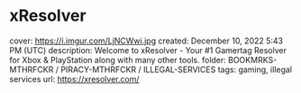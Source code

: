 # xResolver

cover: https://i.imgur.com/LjNCWwi.jpg
created: December 10, 2022 5:43 PM (UTC)
description: Welcome to xResolver - Your #1 Gamertag Resolver for Xbox & PlayStation along with many other tools.
folder: BOOKMRKS-MTHRFCKR / PIRACY-MTHRFCKR / ILLEGAL-SERVICES
tags: gaming, illegal services
url: https://xresolver.com/